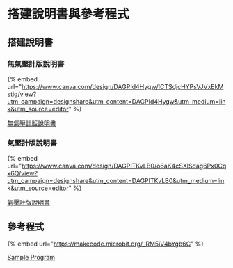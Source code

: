 # 搭建說明書與參考程式

## 搭建說明書

### 無氣壓計版說明書

{% embed url="https://www.canva.com/design/DAGPId4Hygw/ICTSdjcHYPsVJVxEkMstig/view?utm_campaign=designshare&utm_content=DAGPId4Hygw&utm_medium=link&utm_source=editor" %}

[無氣壓計版說明書](https://www.canva.com/design/DAGPId4Hygw/ICTSdjcHYPsVJVxEkMstig/view?utm\_content=DAGPId4Hygw\&utm\_campaign=designshare\&utm\_medium=link\&utm\_source=editor)

### 氣壓計版說明書

{% embed url="https://www.canva.com/design/DAGPITKvLB0/o6aK4cSXlSdag6Px0Cqx6Q/view?utm_campaign=designshare&utm_content=DAGPITKvLB0&utm_medium=link&utm_source=editor" %}

[氣壓計版說明書](https://www.canva.com/design/DAGPITKvLB0/o6aK4cSXlSdag6Px0Cqx6Q/view?utm\_content=DAGPITKvLB0\&utm\_campaign=designshare\&utm\_medium=link\&utm\_source=editor)

## 參考程式

{% embed url="https://makecode.microbit.org/_RM5iV4bYgb6C" %}

[Sample Program](https://makecode.microbit.org/\_RM5iV4bYgb6C)
